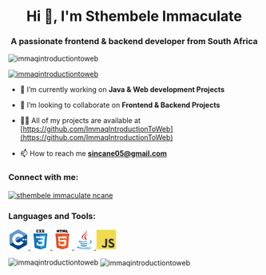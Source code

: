 <h1 align="center">Hi 👋, I'm Sthembele Immaculate</h1>
<h3 align="center">A passionate frontend & backend developer from South Africa</h3>

<p align="left"> <img src="https://komarev.com/ghpvc/?username=immaqintroductiontoweb&label=Profile%20views&color=0e75b6&style=flat" alt="immaqintroductiontoweb" /> </p>

<p align="left"> <a href="https://github.com/ryo-ma/github-profile-trophy"><img src="https://github-profile-trophy.vercel.app/?username=immaqintroductiontoweb" alt="immaqintroductiontoweb" /></a> </p>

- 🔭 I’m currently working on **Java & Web development Projects**

- 👯 I’m looking to collaborate on **Frontend & Backend Projects**
   
- 👨‍💻 All of my projects are available at [https://github.com/ImmaqIntroductionToWeb](https://github.com/ImmaqIntroductionToWeb)

- 📫 How to reach me **sincane05@gmail.com**

<h3 align="left">Connect with me:</h3>
<p align="left">
<a href="https://linkedin.com/in/sthembele immaculate ncane](https://www.linkedin.com/in/sthembele-immaculate-ncane-8826541a4/?lipi=urn%3Ali%3Apage%3Ad_flagship3_feed%3BRcMWQti5QYG8lZfZDdNxjg%3D%3D](https://www.linkedin.com/in/sthembele-immaculate-ncane-8826541a4/))" target="blank"><img align="center" src="https://raw.githubusercontent.com/rahuldkjain/github-profile-readme-generator/master/src/images/icons/Social/linked-in-alt.svg" alt="sthembele immaculate ncane" height="30" width="40" /></a>
</p>

<h3 align="left">Languages and Tools:</h3>
<p align="left"> <a href="https://www.w3schools.com/cpp/" target="_blank" rel="noreferrer"> <img src="https://raw.githubusercontent.com/devicons/devicon/master/icons/cplusplus/cplusplus-original.svg" alt="cplusplus" width="40" height="40"/> </a> <a href="https://www.w3schools.com/css/" target="_blank" rel="noreferrer"> <img src="https://raw.githubusercontent.com/devicons/devicon/master/icons/css3/css3-original-wordmark.svg" alt="css3" width="40" height="40"/> </a> <a href="https://www.w3.org/html/" target="_blank" rel="noreferrer"> <img src="https://raw.githubusercontent.com/devicons/devicon/master/icons/html5/html5-original-wordmark.svg" alt="html5" width="40" height="40"/> </a> <a href="https://www.java.com" target="_blank" rel="noreferrer"> <img src="https://raw.githubusercontent.com/devicons/devicon/master/icons/java/java-original.svg" alt="java" width="40" height="40"/> </a> <a href="https://developer.mozilla.org/en-US/docs/Web/JavaScript" target="_blank" rel="noreferrer"> <img src="https://raw.githubusercontent.com/devicons/devicon/master/icons/javascript/javascript-original.svg" alt="javascript" width="40" height="40"/> </a> </p>

<p><img align="left" src="https://github-readme-stats.vercel.app/api/top-langs?username=immaqintroductiontoweb&show_icons=true&locale=en&layout=compact" alt="immaqintroductiontoweb" /></p>

<p>&nbsp;<img align="center" src="https://github-readme-stats.vercel.app/api?username=immaqintroductiontoweb&show_icons=true&locale=en" alt="immaqintroductiontoweb" /></p>
